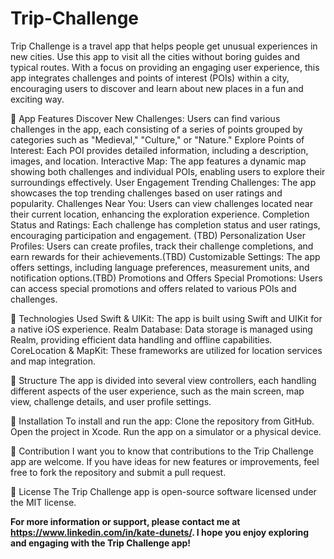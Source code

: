 # Trip-Challenge
Trip Challenge is a travel app that helps people get unusual experiences in new cities. Use this app to visit all the cities without boring guides and typical routes. With a focus on providing an engaging user experience, this app integrates challenges and points of interest (POIs) within a city, encouraging users to discover and learn about new places in a fun and exciting way.

🔹 App Features
Discover New Challenges: Users can find various challenges in the app, each consisting of a series of points grouped by categories such as "Medieval," "Culture," or "Nature."
Explore Points of Interest: Each POI provides detailed information, including a description, images, and location.
Interactive Map: The app features a dynamic map showing both challenges and individual POIs, enabling users to explore their surroundings effectively.
User Engagement
Trending Challenges: The app showcases the top trending challenges based on user ratings and popularity.
Challenges Near You: Users can view challenges located near their current location, enhancing the exploration experience.
Completion Status and Ratings: Each challenge has completion status and user ratings, encouraging participation and engagement. (TBD)
Personalization
User Profiles: Users can create profiles, track their challenge completions, and earn rewards for their achievements.(TBD)
Customizable Settings: The app offers settings, including language preferences, measurement units, and notification options.(TBD)
Promotions and Offers
Special Promotions: Users can access special promotions and offers related to various POIs and challenges.

🔸 Technologies Used
Swift & UIKit: The app is built using Swift and UIKit for a native iOS experience.
Realm Database: Data storage is managed using Realm, providing efficient data handling and offline capabilities.
CoreLocation & MapKit: These frameworks are utilized for location services and map integration.

🔹 Structure
The app is divided into several view controllers, each handling different aspects of the user experience, such as the main screen, map view, challenge details, and user profile settings.

🔸 Installation
To install and run the app:
Clone the repository from GitHub.
Open the project in Xcode.
Run the app on a simulator or a physical device.

🔹 Contribution
I want you to know that contributions to the Trip Challenge app are welcome. If you have ideas for new features or improvements, feel free to fork the repository and submit a pull request.

🔸 License
The Trip Challenge app is open-source software licensed under the MIT license.

**For more information or support, please contact me at https://www.linkedin.com/in/kate-dunets/. I hope you enjoy exploring and engaging with the Trip Challenge app!**

